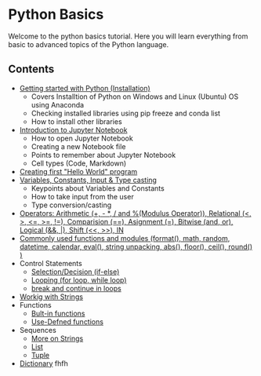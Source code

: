 # Python Basics

Welcome to the python basics tutorial. Here you will learn everything from basic to advanced topics of the Python language.

## Contents
- [Getting started with Python (Installation)](https://github.com/tejalal/python/wiki/Getting-started-with-Python)
  - Covers Installtion of Python on Windows and Linux (Ubuntu) OS using Anaconda
  - Checking installed libraries using pip freeze and conda list
  - How to install other libraries
- [Introduction to Jupyter Notebook](https://github.com/tejalal/python/wiki/Introduction-to-Jupyter-Notebook)
  - How to open Jupyter Notebook
  - Creating a new Notebook file
  - Points to remember about Jupyter Notebook
  - Cell types (Code, Markdown)
- [Creating first "Hello World" program](https://github.com/tejalal/python/blob/master/notebooks/HelloWorld.ipynb)
- [Variables, Constants, Input & Type casting](https://github.com/tejalal/python/blob/master/notebooks/Constants%20Variables%20Input%20and%20Type%20Casting.ipynb)
  - Keypoints about Variables and Constants
  - How to take input from the user
  - Type conversion/casting
- [Operators: 
    Arithmetic (+, - *, / and %(Modulus Operator)),
    Relational (<, >, <=, >=, !=),
    Comparision (==),
    Asignment (=),
    Bitwise (and, or),
    Logical (&&, |),
    Shift (<<, >>),
    IN
](https://github.com/tejalal/python/blob/master/notebooks/Operators.ipynb)
- [Commonly used functions and modules (format(), math, random, datetime, calendar, eval(), string unpacking, abs(), floor(), ceil(), round() )](https://github.com/tejalal/python/blob/master/notebooks/Commonly%20used%20functions%20and%20modules.ipynb)
- Control Statements
  - [Selection/Decision (if-else)](https://github.com/tejalal/python/blob/master/notebooks/If-else.ipynb)
  - [Looping (for loop, while loop)](url)
  - [break and continue in loops](url)
- [Workig with Strings](url)
- Functions
  - [Bult-in functions](url)
  - [Use-Defned functions](url)
- Sequences
  - [More on Strings](url)
  - [List](url)
  - [Tuple](url)
- [Dictionary](url)
fhfh

